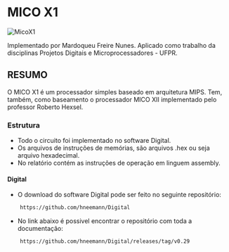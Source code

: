 # MICO X1
![MicoX1](https://user-images.githubusercontent.com/106790959/226206023-23f35f4e-0f8f-455e-98ec-6c080f4bbaa0.png)

Implementado por Mardoqueu Freire Nunes.
Aplicado como trabalho da disciplinas Projetos Digitais e Microprocessadores - UFPR.

## RESUMO
O MICO X1 é um processador simples baseado em arquitetura MIPS. Tem, também, como baseamento o processador MICO XII implementado pelo professor Roberto Hexsel.

### Estrutura
- Todo o circuito foi implementado no software Digital.
- Os arquivos de instruções de memórias, são arquivos .hex ou seja arquivo hexadecimal.
- No relatório contém as instruções de operação em linguem assembly.

#### Digital
- O download do software Digital pode ser feito no seguinte repositório:
```bash
    https://github.com/hneemann/Digital
```
- No link abaixo é possivel encontrar o repositório com toda a documentação:
```bash
    https://github.com/hneemann/Digital/releases/tag/v0.29
```
 
